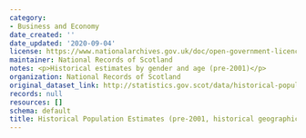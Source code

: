 ```yaml
---
category:
- Business and Economy
date_created: ''
date_updated: '2020-09-04'
license: https://www.nationalarchives.gov.uk/doc/open-government-licence/version/3/
maintainer: National Records of Scotland
notes: <p>Historical estimates by gender and age (pre-2001)</p>
organization: National Records of Scotland
original_dataset_link: http://statistics.gov.scot/data/historical-population-estimates
records: null
resources: []
schema: default
title: Historical Population Estimates (pre-2001, historical geographic boundaries)
---
```

